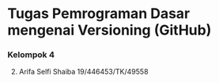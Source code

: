 # Tugas Pemrograman Dasar mengenai Versioning (GitHub)
### Kelompok 4

2. Arifa Selfi Shaiba 19/446453/TK/49558